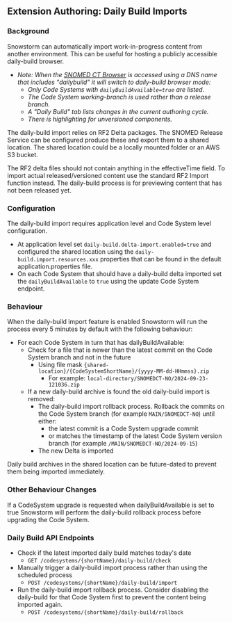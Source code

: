 ## Extension Authoring: Daily Build Imports
### Background
Snowstorm can automatically import work-in-progress content from another environment. This can be useful for hosting a publicly accessible daily-build browser.

- _Note: When the [SNOMED CT Browser](https://github.com/IHTSDO/sct-browser-frontend) is accessed using a DNS name that includes "dailybuild" it will switch to daily-build browser mode:_ 
  - _Only Code Systems with `dailyBuildAvailable=true` are listed._ 
  - _The Code System working-branch is used rather than a release branch._ 
  - _A "Daily Build" tab lists changes in the current authoring cycle._ 
  - _There is highlighting for unversioned components._
 
The daily-build import relies on RF2 Delta packages. The SNOMED Release Service can be configured produce these and export them to a shared location. The shared location could be a locally mounted folder or an AWS S3 bucket.

The RF2 delta files should not contain anything in the effectiveTime field. To import actual released/versioned content use the standard RF2 Import function instead. The daily-build process is for previewing content that has not been released yet.

### Configuration
The daily-build import requires application level and Code System level configuration.
- At application level set `daily-build.delta-import.enabled=true` and configured the shared location using the `daily-build.import.resources.xxx` properties that can be found in the default application.properties file.
- On each Code System that should have a daily-build delta imported set the `dailyBuildAvailable` to `true` using the update Code System endpoint.

### Behaviour
When the daily-build import feature is enabled Snowstorm will run the process every 5 minutes by default with the following behaviour:

- For each Code System in turn that has dailyBuildAvailable:
    - Check for a file that is newer than the latest commit on the Code System branch and not in the future
        - Using file mask `{shared-location}/{CodeSystemShortName}/{yyyy-MM-dd-HHmmss}.zip`
            - For example: `local-directory/SNOMEDCT-NO/2024-09-23-121036.zip`
    - If a new daily-build archive is found the old daily-build import is removed:
        - The daily-build import rollback process. Rollback the commits on the Code System branch (for example `MAIN/SNOMEDCT-NO`) until either:
            - the latest commit is a Code System upgrade commit
            - or matches the timestamp of the latest Code System version branch (for example `/MAIN/SNOMEDCT-NO/2024-09-15`)
        - The new Delta is imported

Daily build archives in the shared location can be future-dated to prevent them being imported immediately.

### Other Behaviour Changes
If a CodeSystem upgrade is requested when dailyBuildAvailable is set to true Snowstorm will perform the daily-build rollback process before upgrading the Code System.

### Daily Build API Endpoints
- Check if the latest imported daily build matches today's date
    - `GET /codesystems/{shortName}/daily-build/check`
- Manually trigger a daily-build import process rather than using the scheduled process
    - `POST /codesystems/{shortName}/daily-build/import`
- Run the daily-build import rollback process. Consider disabling the daily-build for that Code System first to prevent the content being imported again.
    - `POST /codesystems/{shortName}/daily-build/rollback`
